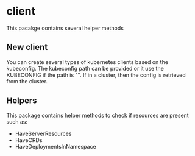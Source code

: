 # client

This pacakge contains several helper methods

## New client

You can create several types of kubernetes clients based on the kubeconfig.
The kubeconfig path can be provided or it use the KUBECONFIG if the path is "".
If in a cluster, then the config is retrieved from the cluster.

## Helpers

This package contains helper methods to check if resources are present such as:
- HaveServerResources
- HaveCRDs
- HaveDeploymentsInNamespace
